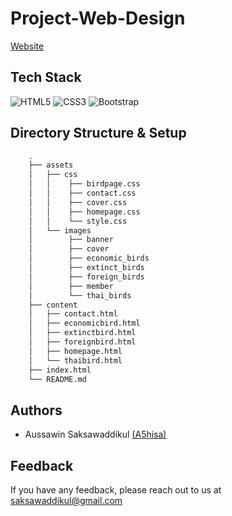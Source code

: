 # Project-Web-Design
[Website](https://a5hisa.github.io/Project-Web-Design/)

## Tech Stack
![HTML5](https://img.shields.io/badge/html5-%23E34F26.svg?style=for-the-badge&logo=html5&logoColor=white)
![CSS3](https://img.shields.io/badge/css3-%231572B6.svg?style=for-the-badge&logo=css3&logoColor=white)
![Bootstrap](https://img.shields.io/badge/bootstrap-%238511FA.svg?style=for-the-badge&logo=bootstrap&logoColor=white)

## Directory Structure & Setup
```bash
    .
    ├── assets
    │   ├── css
    │   │    ├── birdpage.css
    │   │    ├── contact.css
    │   │    ├── cover.css
    │   │    ├── homepage.css
    │   │    └── style.css            
    │   └── images
    │        ├── banner
    │        ├── cover
    │        ├── economic_birds
    │        ├── extinct_birds
    │        ├── foreign_birds
    │        ├── member
    │        └── thai_birds
    ├── content
    │   ├── contact.html
    │   ├── economicbird.html
    │   ├── extinctbird.html
    │   ├── foreignbird.html
    │   ├── homepage.html
    │   └── thaibird.html
    ├── index.html              
    └── README.md              
```

## Authors

- Aussawin Saksawaddikul [(A5hisa)](https://www.github.com/A5hisa)

## Feedback

If you have any feedback, please reach out to us at saksawaddikul@gmail.com
